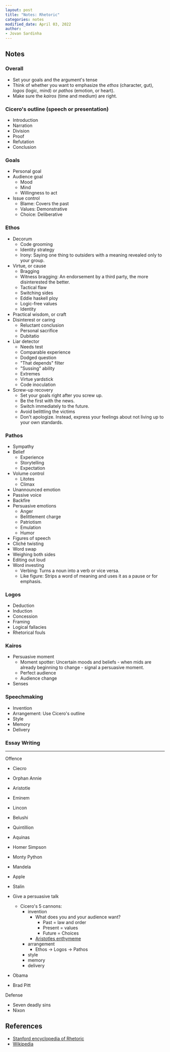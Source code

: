 ```yaml
---
layout: post
title: "Notes: Rhetoric"
categories: notes
modified_date: April 03, 2022
author:
- Jovan Sardinha
---
```


## Notes

### Overall

* Set your goals and the argument's tense
* Think of whether you want to emphasize the *ethos* (character, gut), *logos* (logic, mind) or *pathos* (emotion, or heart).
* Make sure the *kairos* (time and medium) are right.

### Cicero's outline (speech or presentation)

* Introduction
* Narration
* Division
* Proof
* Refutation
* Conclusion

### Goals

* Personal goal
* Audience goal
  * Mood
  * Mind
  * Willingness to act
* Issue control
  * Blame: Covers the past
  * Values: Demonstrative
  * Choice: Deliberative

### Ethos

* Decorum
  * Code grooming
  * Identity strategy
  * Irony: Saying one thing to outsiders with a meaning revealed only to your group.
* Virtue, or cause
  * Bragging
  * Witness bragging: An endorsement by a third party, the more disinterested the better.
  * Tactical flaw
  * Switching sides
  * Eddie haskell ploy
  * Logic-free values
  * Identity
* Practical wisdom, or craft
* Disinterest or caring
  * Reluctant conclusion
  * Personal sacrifice
  * Dubitatio
* Liar detector
  * Needs test
  * Comparable experience
  * Dodged question
  * "That depends" filter
  * "Sussing" ability
  * Extremes
  * Virtue yardstick
  * Code inoculation
* Screw-up recovery
  * Set your goals right after you screw up.
  * Be the first with the news.
  * Switch immediately to the future.
  * Avoid belittling the victims
  * Don't apologize. Instead, express your feelings about not living up to your own standards.

### Pathos

* Sympathy
* Belief
  * Experience
  * Storytelling
  * Expectation
* Volume control
  * Litotes
  * Climax
* Unannounced emotion
* Passive voice
* Backfire
* Persuasive emotions
  * Anger
  * Belittlement charge
  * Patriotism
  * Emulation
  * Humor
* Figures of speech
* Cliché twisting
* Word swap
* Weighing both sides
* Editing out loud
* Word investing
  * Verbing: Turns a noun into a verb or vice versa.
  * Like figure: Strips a word of meaning and uses it as a pause or for emphasis.

### Logos

* Deduction
* Induction
* Concession
* Framing
* Logical fallacies
* Rhetorical fouls

### Kairos

* Persuasive moment
  * Moment spotter: Uncertain moods and beliefs - when mids are already beginning to change - signal a persuasive moment.
  * Perfect audience
  * Audience change
* Senses

### Speechmaking

* Invention
* Arrangement: Use Cicero's outline
* Style
* Memory
* Delivery

### Essay Writing

---

Offence

* Ciecro
* Orphan Annie
* Aristotle
* Eminem
* Lincon
* Belushi
* Quintillion
* Aquinas
* Homer Simpson
* Monty Python
* Mandela
* Apple
* Stalin
* Give a persuasive talk
  * Cicero's 5 cannons:
    * invention
      * What does you and your audience want?
        * Past = law and order
        * Present = values
        * Future = Choices
      * [Aristotles enthymeme](https://plato.stanford.edu/entries/aristotle-rhetoric/#6.3)
    * arrangement
      * Ethos -> Logos -> Pathos
    * style
    * memory
    * delivery

* Obama
* Brad Pitt

Defense

* Seven deadly sins
* Nixon

## References

* [Stanford encyclopedia of Rhetoric](https://plato.stanford.edu/entries/aristotle-rhetoric/)
* [Wikipedia](https://en.wikipedia.org/wiki/Rhetoric)
